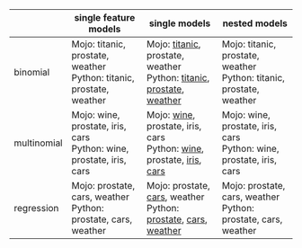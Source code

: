 |             	| single feature models                                                  	| single models                                                                                                                                                                                                                                                                                                                              	| nested models                                                          	|
|-------------	|------------------------------------------------------------------------	|--------------------------------------------------------------------------------------------------------------------------------------------------------------------------------------------------------------------------------------------------------------------------------------------------------------------------------------------	|------------------------------------------------------------------------	|
| binomial    	| Mojo: titanic, prostate, weather<br>Python: titanic, prostate, weather 	| Mojo: [titanic](https://github.com/h2oai/mojo2/files/5490774/titanic_bi_model_mojo.zip), prostate, weather<br>Python: [titanic](https://github.com/h2oai/mojo2/files/5490801/tbm-shap.xlsx), [prostate](https://github.com/h2oai/mojo2/files/5491707/pbm-shap.xlsx), [weather](https://github.com/h2oai/mojo2/files/5491705/wbm-shap.xlsx) 	| Mojo: titanic, prostate, weather<br>Python: titanic, prostate, weather 	|
| multinomial 	| Mojo: wine, prostate, iris, cars<br>Python: wine, prostate, iris, cars 	| Mojo: [wine](https://github.com/h2oai/mojo2/files/5490773/wine_multi_model_mojo.zip), prostate, iris, cars<br>Python: [wine](https://github.com/h2oai/mojo2/files/5490803/wmm-shap.xlsx), prostate, [iris](https://github.com/h2oai/mojo2/files/5491706/imm-shap.xlsx), [cars](https://github.com/h2oai/mojo2/files/5491708/cmm-shap.xlsx) 	| Mojo: wine, prostate, iris, cars<br>Python: wine, prostate, iris, cars 	|
| regression  	| Mojo: prostate, cars, weather<br>Python: prostate, cars, weather       	| Mojo: prostate, [cars](https://github.com/h2oai/mojo2/files/5490775/cars_reg_model_mojo.zip), weather<br>Python: [prostate](https://github.com/h2oai/mojo2/files/5491704/prm-shap.xlsx), [cars](https://github.com/h2oai/mojo2/files/5490802/crm-shap.xlsx), [weather](https://github.com/h2oai/mojo2/files/5491703/wrm-shap.xlsx)         	| Mojo: prostate, cars, weather<br>Python: prostate, cars, weather       	|
